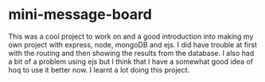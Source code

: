 # mini-message-board
This was a cool project to work on and a good introduction into making my own project with express, node, mongoDB and ejs. I did have trouble at first with the routing and then showing the results from the database. I also had a bit of a problem using ejs but I think that I have a somewhat good idea of hoq to use it better now. I learnt a lot doing this project.